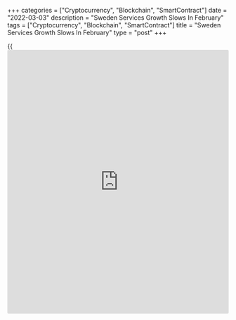 +++
categories = ["Cryptocurrency", "Blockchain", "SmartContract"]
date = "2022-03-03"
description = "Sweden Services Growth Slows In February"
tags = ["Cryptocurrency", "Blockchain", "SmartContract"]
title = "Sweden Services Growth Slows In February"
type = "post"
+++

{{<iframe id="large-banner" src="https://www.bounty.group/#slide=20.0" width="100%" height="600" scrolling="no" style="border: 0px solid rgb(216, 221, 230); border-radius: 3px;">}}

Sweden's services sector growth eased in February, survey data from
Swedbank and the logistics association Silf showed on Thursday.

The purchasing managers' index for the services sector fell to 68.0 in
February from 68.6 in January. Any reading above 50 indicates expansion
in the sector.

"However, the Russian invasion of Ukraine has significantly changed the
global picture of the world around us, which will have negative effects
on the Swedish service [economy][1] even if the direct exposure to
Russia and Ukraine is limited," Swedbank analyst Jorgen Kennemar said.

Among the sub-indices, order intake, delivery time and [business][2]
volume declined in February, while employment increased to the highest
since 2018.

The index for suppliers' input goods prices decreased in February.

The composite PMI, which combines manufacturing and services, rose to
65.3 in February from 66.8 in the previous month.

For comments and feedback [contact](https://www.playgroundfx.com/contact/): editorial@rtt[news](https://www.letsplayfx.com/blog/forex-news-website/).com

[Economic News][1]

 **What parts of the world are seeing the best (and worst) economic
performances lately? Click[here][3] to check out our [Econ Scorecard][3]
and find out! See up-to-the-moment [ranking](https://www.playgroundfx.com/blog/crypto-exchange-ranking/)s for the best and worst
performers in [GDP][4], [unemployment rate][5], [inflation][6] and much
more.**

   1. www.rtt[news](https://www.letsplayfx.com/blog/forex-news-website/).com/Content/EconomicNews.aspx
   2. www.rtt[news](https://www.letsplayfx.com/blog/forex-news-website/).com/Content/Business.aspx
   3. www.rtt[news](https://www.letsplayfx.com/blog/forex-news-website/).com/economic-scorecard/world-rank/industrial-production/highest-performance.aspx
   4. www.rtt[news](https://www.letsplayfx.com/blog/forex-news-website/).com/economic-scorecard/world-rank/GDP/highest-performance.aspx
   5. www.rtt[news](https://www.letsplayfx.com/blog/forex-news-website/).com/economic-scorecard/world-rank/unemployment-rate/lowest-performance.aspx
   6. www.rtt[news](https://www.letsplayfx.com/blog/forex-news-website/).com/economic-scorecard/world-rank/CPI/highest-performance.aspx